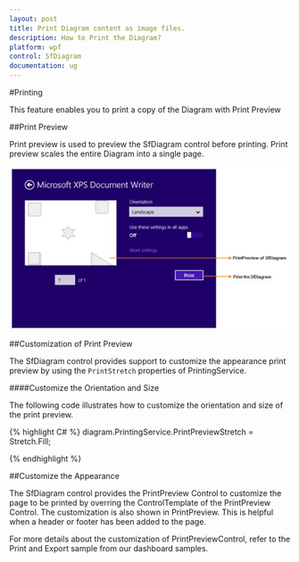 ```yaml
---
layout: post
title: Print Diagram content as image files.
description: How to Print the Diagram?
platform: wpf
control: SfDiagram
documentation: ug
---
```

#Printing

This feature enables you to print a copy of the Diagram with Print Preview

##Print Preview

Print preview is used to preview the SfDiagram control before printing. Print preview scales the entire Diagram into a single page.

![](Printing_images\Printing_img1.jpeg)

##Customization of Print Preview

The SfDiagram control provides support to customize the appearance print preview by using the `PrintStretch` properties of PrintingService.

####Customize the Orientation and Size

The following code illustrates how to customize the orientation and size of the print preview.


{% highlight C# %}
diagram.PrintingService.PrintPreviewStretch = Stretch.Fill;

{% endhighlight %}

##Customize the Appearance

The SfDiagram control provides the PrintPreview Control to customize the page to be printed by overring the ControlTemplate of the PrintPreview Control. The customization is also shown in PrintPreview. This is helpful when a header or footer has been added to the page.

For more details about the customization of PrintPreviewControl, refer to the Print and Export sample from our dashboard samples.

